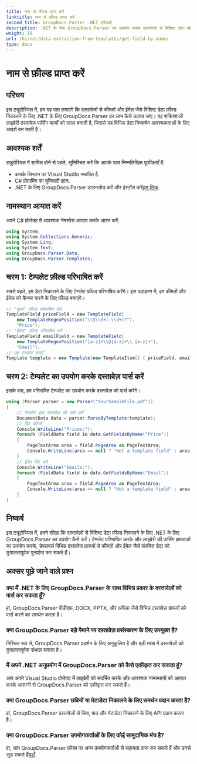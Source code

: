 ```yaml
---
title: नाम से फ़ील्ड प्राप्त करें
linktitle: नाम से फ़ील्ड प्राप्त करें
second_title: GroupDocs.Parser .NET एपीआई
description: .NET के लिए GroupDocs.Parser का उपयोग करके दस्तावेज़ों से विशिष्ट डेटा फ़ील्ड निकालने का तरीका जानें। कोड उदाहरणों के साथ चरण-दर-चरण मार्गदर्शिका।
weight: 10
url: /hi/net/data-extraction-from-templates/get-field-by-name/
type: docs
---
```

# नाम से फ़ील्ड प्राप्त करें

## परिचय
इस ट्यूटोरियल में, हम यह पता लगाएंगे कि दस्तावेजों से कीमतों और ईमेल जैसे विशिष्ट डेटा फ़ील्ड निकालने के लिए .NET के लिए GroupDocs.Parser का लाभ कैसे उठाया जाए। यह शक्तिशाली लाइब्रेरी दस्तावेज़ पार्सिंग कार्यों को सरल बनाती है, जिससे यह विभिन्न डेटा निष्कर्षण आवश्यकताओं के लिए आदर्श बन जाती है।
## आवश्यक शर्तें
ट्यूटोरियल में शामिल होने से पहले, सुनिश्चित करें कि आपके पास निम्नलिखित पूर्वापेक्षाएँ हैं:
- आपके सिस्टम पर Visual Studio स्थापित है.
- C# प्रोग्रामिंग का बुनियादी ज्ञान.
-  .NET के लिए GroupDocs.Parser डाउनलोड करें और इंस्टॉल करें[इस लिंक](https://releases.groupdocs.com/parser/net/).

## नामस्थान आयात करें
अपने C# प्रोजेक्ट में आवश्यक नेमस्पेस आयात करके आरंभ करें:
```csharp
using System;
using System.Collections.Generic;
using System.Linq;
using System.Text;
using GroupDocs.Parser.Data;
using GroupDocs.Parser.Templates;
```
## चरण 1: टेम्पलेट फ़ील्ड परिभाषित करें
सबसे पहले, हम डेटा निकालने के लिए टेम्प्लेट फ़ील्ड परिभाषित करेंगे। इस उदाहरण में, हम कीमतों और ईमेल को कैप्चर करने के लिए फ़ील्ड बनाएंगे।
```csharp
// "मूल्य" फ़ील्ड परिभाषित करें
TemplateField priceField = new TemplateField(
    new TemplateRegexPosition("\\$\\d+(.\\d+)?"),
    "Price");
// "ईमेल" फ़ील्ड परिभाषित करें
TemplateField emailField = new TemplateField(
    new TemplateRegexPosition("[a-z]+\\@[a-z]+\\.[a-z]+"),
    "Email");
// एक टेम्पलेट बनाएँ
Template template = new Template(new TemplateItem[] { priceField, emailField });
```
## चरण 2: टेम्पलेट का उपयोग करके दस्तावेज़ पार्स करें
इसके बाद, हम परिभाषित टेम्पलेट का उपयोग करके दस्तावेज़ को पार्स करेंगे।
```csharp
using (Parser parser = new Parser("YourSampleFile.pdf"))
{
    // टेम्पलेट द्वारा दस्तावेज़ को पार्स करें
    DocumentData data = parser.ParseByTemplate(template);
    // प्रिंट कीमतें
    Console.WriteLine("Prices:");
    foreach (FieldData field in data.GetFieldsByName("Price"))
    {
        PageTextArea area = field.PageArea as PageTextArea;
        Console.WriteLine(area == null ? "Not a template field" : area.Text);
    }
    // ईमेल प्रिंट करें
    Console.WriteLine("Emails:");
    foreach (FieldData field in data.GetFieldsByName("Email"))
    {
        PageTextArea area = field.PageArea as PageTextArea;
        Console.WriteLine(area == null ? "Not a template field" : area.Text);
    }
}
```

## निष्कर्ष
इस ट्यूटोरियल में, हमने सीखा कि दस्तावेज़ों से विशिष्ट डेटा फ़ील्ड निकालने के लिए .NET के लिए GroupDocs.Parser का उपयोग कैसे करें। टेम्प्लेट परिभाषित करके और लाइब्रेरी की पार्सिंग क्षमताओं का उपयोग करके, डेवलपर्स विभिन्न दस्तावेज़ प्रारूपों से कीमतों और ईमेल जैसे संरचित डेटा को कुशलतापूर्वक पुनर्प्राप्त कर सकते हैं।

## अक्सर पूछे जाने वाले प्रश्न
### क्या मैं .NET के लिए GroupDocs.Parser के साथ विभिन्न प्रकार के दस्तावेज़ों को पार्स कर सकता हूँ?
हां, GroupDocs.Parser पीडीएफ, DOCX, PPTX, और अधिक जैसे विभिन्न दस्तावेज़ प्रारूपों को पार्स करने का समर्थन करता है।
### क्या GroupDocs.Parser बड़े पैमाने पर दस्तावेज़ प्रसंस्करण के लिए उपयुक्त है?
निश्चित रूप से, GroupDocs.Parser प्रदर्शन के लिए अनुकूलित है और बड़ी मात्रा में दस्तावेज़ों को कुशलतापूर्वक संभाल सकता है।
### मैं अपने .NET अनुप्रयोग में GroupDocs.Parser को कैसे एकीकृत कर सकता हूं?
आप अपने Visual Studio प्रोजेक्ट में लाइब्रेरी को संदर्भित करके और आवश्यक नामस्थानों को आयात करके आसानी से GroupDocs.Parser को एकीकृत कर सकते हैं।
### क्या GroupDocs.Parser छवियों या मेटाडेटा निकालने के लिए समर्थन प्रदान करता है?
हां, GroupDocs.Parser दस्तावेज़ों से चित्र, पाठ और मेटाडेटा निकालने के लिए API प्रदान करता है।
### क्या GroupDocs.Parser उपयोगकर्ताओं के लिए कोई सामुदायिक मंच है?
 हां, आप GroupDocs.Parser फ़ोरम पर अन्य उपयोगकर्ताओं से सहायता प्राप्त कर सकते हैं और उनसे जुड़ सकते हैं[यहाँ](https://forum.groupdocs.com/c/parser/17).